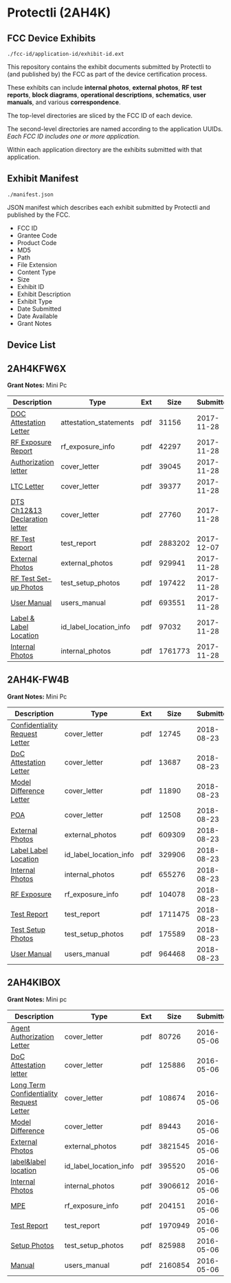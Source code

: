 # Protectli (2AH4K)
## FCC Device Exhibits

```
./fcc-id/application-id/exhibit-id.ext
```

This repository contains the exhibit documents submitted by Protectli to (and published by) the FCC as part of the device certification process.

These exhibits can include **internal photos**, **external photos**, **RF test reports**, **block diagrams**, **operational descriptions**, **schematics**, **user manuals**, and various **correspondence**.

The top-level directories are sliced by the FCC ID of each device.

The second-level directories are named according to the application UUIDs. *Each FCC ID includes one or more application.*

Within each application directory are the exhibits submitted with that application. 

## Exhibit Manifest

```
./manifest.json
```

JSON manifest which describes each exhibit submitted by Protectli and published by the FCC.

- FCC ID
- Grantee Code
- Product Code
- MD5
- Path
- File Extension
- Content Type
- Size
- Exhibit ID
- Exhibit Description
- Exhibit Type
- Date Submitted
- Date Available
- Grant Notes

## Device List
## 2AH4KFW6X
**Grant Notes:** Mini Pc

| Description | Type | Ext | Size | Submitted | Available |
| ----------- | ---- | --- | ---- | --------- | --------- |
| [DOC Attestation Letter](2AH4KFW6X/30c0e5be57d90ff06c17ce38e8975739/3654725.pdf) | attestation_statements | pdf | 31156 | 2017-11-28 | 2017-12-07 |
| [RF Exposure Report](2AH4KFW6X/30c0e5be57d90ff06c17ce38e8975739/3654737.pdf) | rf_exposure_info | pdf | 42297 | 2017-11-28 | 2017-12-07 |
| [Authorization letter](2AH4KFW6X/30c0e5be57d90ff06c17ce38e8975739/3654727.pdf) | cover_letter | pdf | 39045 | 2017-11-28 | 2017-12-07 |
| [LTC Letter](2AH4KFW6X/30c0e5be57d90ff06c17ce38e8975739/3654728.pdf) | cover_letter | pdf | 39377 | 2017-11-28 | 2017-12-07 |
| [DTS Ch12&13 Declaration letter](2AH4KFW6X/30c0e5be57d90ff06c17ce38e8975739/3654729.pdf) | cover_letter | pdf | 27760 | 2017-11-28 | 2017-12-07 |
| [RF Test Report](2AH4KFW6X/30c0e5be57d90ff06c17ce38e8975739/3665470.pdf) | test_report | pdf | 2883202 | 2017-12-07 | 2017-12-07 |
| [External Photos](2AH4KFW6X/30c0e5be57d90ff06c17ce38e8975739/3654731.pdf) | external_photos | pdf | 929941 | 2017-11-28 | 2017-12-07 |
| [RF Test Set-up Photos](2AH4KFW6X/30c0e5be57d90ff06c17ce38e8975739/3654762.pdf) | test_setup_photos | pdf | 197422 | 2017-11-28 | 2017-12-07 |
| [User Manual](2AH4KFW6X/30c0e5be57d90ff06c17ce38e8975739/3654740.pdf) | users_manual | pdf | 693551 | 2017-11-28 | 2017-12-07 |
| [Label & Label Location](2AH4KFW6X/30c0e5be57d90ff06c17ce38e8975739/3654732.pdf) | id_label_location_info | pdf | 97032 | 2017-11-28 | 2017-12-07 |
| [Internal Photos](2AH4KFW6X/30c0e5be57d90ff06c17ce38e8975739/3654734.pdf) | internal_photos | pdf | 1761773 | 2017-11-28 | 2017-12-07 |
## 2AH4K-FW4B
**Grant Notes:** Mini Pc

| Description | Type | Ext | Size | Submitted | Available |
| ----------- | ---- | --- | ---- | --------- | --------- |
| [Confidentiality Request Letter](2AH4K-FW4B/37d335e023f2833abc24069f337864c5/3975262.pdf) | cover_letter | pdf | 12745 | 2018-08-23 | 2018-08-23 |
| [DoC Attestation Letter](2AH4K-FW4B/37d335e023f2833abc24069f337864c5/3975263.pdf) | cover_letter | pdf | 13687 | 2018-08-23 | 2018-08-23 |
| [Model Difference Letter](2AH4K-FW4B/37d335e023f2833abc24069f337864c5/3975271.pdf) | cover_letter | pdf | 11890 | 2018-08-23 | 2018-08-23 |
| [POA](2AH4K-FW4B/37d335e023f2833abc24069f337864c5/3975272.pdf) | cover_letter | pdf | 12508 | 2018-08-23 | 2018-08-23 |
| [External Photos](2AH4K-FW4B/37d335e023f2833abc24069f337864c5/3975264.pdf) | external_photos | pdf | 609309 | 2018-08-23 | 2018-08-23 |
| [Label Label Location](2AH4K-FW4B/37d335e023f2833abc24069f337864c5/3975270.pdf) | id_label_location_info | pdf | 329906 | 2018-08-23 | 2018-08-23 |
| [Internal Photos](2AH4K-FW4B/37d335e023f2833abc24069f337864c5/3975269.pdf) | internal_photos | pdf | 655276 | 2018-08-23 | 2018-08-23 |
| [RF Exposure](2AH4K-FW4B/37d335e023f2833abc24069f337864c5/3975266.pdf) | rf_exposure_info | pdf | 104078 | 2018-08-23 | 2018-08-23 |
| [Test Report](2AH4K-FW4B/37d335e023f2833abc24069f337864c5/3975267.pdf) | test_report | pdf | 1711475 | 2018-08-23 | 2018-08-23 |
| [Test Setup Photos](2AH4K-FW4B/37d335e023f2833abc24069f337864c5/3975268.pdf) | test_setup_photos | pdf | 175589 | 2018-08-23 | 2018-08-23 |
| [User Manual](2AH4K-FW4B/37d335e023f2833abc24069f337864c5/3975265.pdf) | users_manual | pdf | 964468 | 2018-08-23 | 2018-08-23 |
## 2AH4KIBOX
**Grant Notes:** Mini pc

| Description | Type | Ext | Size | Submitted | Available |
| ----------- | ---- | --- | ---- | --------- | --------- |
| [Agent Authorization Letter](2AH4KIBOX/11e4c682373f3abfc8f8f63560ee45a8/2981885.pdf) | cover_letter | pdf | 80726 | 2016-05-06 | 2016-05-06 |
| [DoC Attestation letter](2AH4KIBOX/11e4c682373f3abfc8f8f63560ee45a8/2981888.pdf) | cover_letter | pdf | 125886 | 2016-05-06 | 2016-05-06 |
| [Long Term Confidentiality Request Letter](2AH4KIBOX/11e4c682373f3abfc8f8f63560ee45a8/2981892.pdf) | cover_letter | pdf | 108674 | 2016-05-06 | 2016-05-06 |
| [Model Difference](2AH4KIBOX/11e4c682373f3abfc8f8f63560ee45a8/2981894.pdf) | cover_letter | pdf | 89443 | 2016-05-06 | 2016-05-06 |
| [External Photos](2AH4KIBOX/11e4c682373f3abfc8f8f63560ee45a8/2981889.pdf) | external_photos | pdf | 3821545 | 2016-05-06 | 2016-05-06 |
| [label&label location](2AH4KIBOX/11e4c682373f3abfc8f8f63560ee45a8/2981891.pdf) | id_label_location_info | pdf | 395520 | 2016-05-06 | 2016-05-06 |
| [Internal Photos](2AH4KIBOX/11e4c682373f3abfc8f8f63560ee45a8/2981890.pdf) | internal_photos | pdf | 3906612 | 2016-05-06 | 2016-05-06 |
| [MPE](2AH4KIBOX/11e4c682373f3abfc8f8f63560ee45a8/2981895.pdf) | rf_exposure_info | pdf | 204151 | 2016-05-06 | 2016-05-06 |
| [Test Report](2AH4KIBOX/11e4c682373f3abfc8f8f63560ee45a8/2981886.pdf) | test_report | pdf | 1970949 | 2016-05-06 | 2016-05-06 |
| [Setup Photos](2AH4KIBOX/11e4c682373f3abfc8f8f63560ee45a8/2981898.pdf) | test_setup_photos | pdf | 825988 | 2016-05-06 | 2016-05-06 |
| [Manual](2AH4KIBOX/11e4c682373f3abfc8f8f63560ee45a8/2981893.pdf) | users_manual | pdf | 2160854 | 2016-05-06 | 2016-05-06 |
